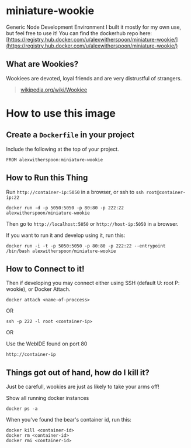 # miniature-wookie
Generic Node Development Environment
I built it mostly for my own use, but feel free to use it! 
You can find the dockerhub repo here: [https://registry.hub.docker.com/u/alexwitherspoon/miniature-wookie/](https://registry.hub.docker.com/u/alexwitherspoon/miniature-wookie/)

## What are Wookies?

Wookiees are devoted, loyal friends and are very distrustful of strangers.

> [wikipedia.org/wiki/Wookiee](http://en.wikipedia.org/wiki/Wookiee)

# How to use this image

## Create a `Dockerfile` in your project

Include the following at the top of your project.

    FROM alexwitherspoon:miniature-wookie

## How to Run this Thing

Run `http://container-ip:5050` in a browser, or ssh to `ssh root@container-ip:22`

    docker run -d -p 5050:5050 -p 80:80 -p 222:22 alexwitherspoon/miniature-wookie

Then go to `http://localhost:5050` or `http://host-ip:5050` in a browser.
    
If you want to run it and develop using it, run this:

    docker run -i -t -p 5050:5050 -p 80:80 -p 222:22 --entrypoint /bin/bash alexwitherspoon/miniature-wookie
    
## How to Connect to it!

Then if developing you may connect either using SSH (default U: root P: wookie), or Docker Attach.

    docker attach <name-of-proccess>
    
OR

    ssh -p 222 -l root <container-ip>
    
OR

Use the WebIDE found on port 80

   `http://container-ip`

## Things got out of hand, how do I kill it?

Just be carefull, wookies are just as likely to take your arms off!

Show all running docker instances

    docker ps -a

When you've found the bear's container id, run this:

    docker kill <container-id>
    docker rm <container-id>
    docker rmi <container-id>
